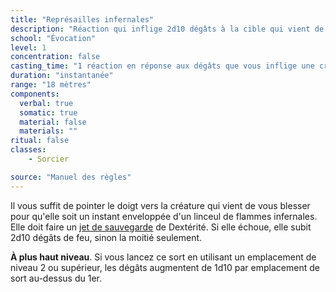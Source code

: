```yaml
---
title: "Représailles infernales"
description: "Réaction qui inflige 2d10 dégâts à la cible qui vient de blesser le PJ."
school: "Évocation"
level: 1
concentration: false
casting_time: "1 réaction en réponse aux dégâts que vous inflige une créature située dans votre champ de vision et dans un rayon de 18 mètres autour de vous"
duration: "instantanée"
range: "18 mètres"
components:
  verbal: true
  somatic: true
  material: false
  materials: ""
ritual: false
classes:
    - Sorcier

source: "Manuel des règles"
---
```

Il vous suffit de pointer le doigt vers la créature qui vient de vous blesser pour qu'elle soit un instant enveloppée d'un linceul de flammes infernales. Elle doit faire un [jet de sauvegarde](/utiliser-les-caracteristiques/#jets-de-sauvegarde) de Dextérité. Si elle échoue, elle subit 2d10 dégâts de feu, sinon la moitié seulement.

**À plus haut niveau**. Si vous lancez ce sort en utilisant un emplacement de niveau 2 ou supérieur, les dégâts augmentent de 1d10 par emplacement de sort au-dessus du 1er.
